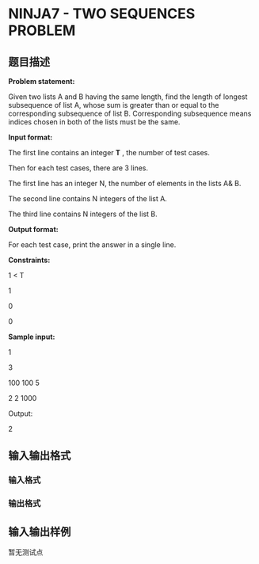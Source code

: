 # NINJA7 - TWO SEQUENCES PROBLEM

## 题目描述

**Problem statement:**

 Given two lists A and B having the same length, find the length of longest subsequence of list A, whose sum is greater than or equal to the corresponding subsequence of list B. Corresponding subsequence means indices chosen in both of the lists must be the same.

**Input format:**

The first line contains an integer **T** , the number of test cases.

Then for each test cases, there are 3 lines.

The first line has an integer N, the number of elements in the lists A& B.

The second line contains N integers of the list A.

The third line contains N integers of the list B.

**Output format:**

For each test case, print the answer in a single line.

**Constraints:**

1 < T 

 1

0

0

**Sample input:**

1

3

100 100 5

2 2 1000

Output:

2

## 输入输出格式

### 输入格式

### 输出格式

## 输入输出样例

暂无测试点

